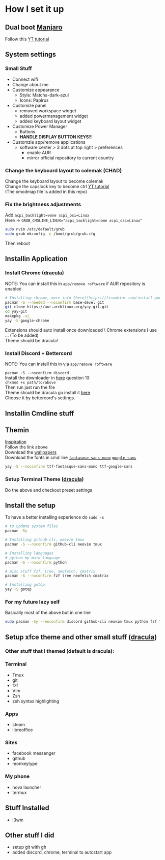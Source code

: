 # How I set it up

## Dual boot [Manjaro](https://manjaro.org/download/)

Follow this [YT tutorial](https://www.youtube.com/watch?v=bofM9tuZUs4&ab_channel=KskRoyal)

## System settings

### Small Stuff

- Connect wifi
- Change about me
- Customize appearance
  - Style: Matcha-dark-azul
  - Icons: Papirus
- Customize panel
  - removed workspace widget
  - added powermanagement widget
  - added keyboard layout widget
- Customize Power Manager
  - Buttons
  - **HANDLE DISPLAY BUTTON KEYS**!!!
- Customzie app/remove applications
  - software center > 3 dots at top right > preferences
    - enable AUR
    - mirror official repository to current country

### Change the keyboard layout to colemak (CHAD)

Change the keyboard layout to become colemak \
Change the capslock key to become ctrl [YT tutorial](https://www.youtube.com/watch?v=r3hxmzwwyyE&t=564s&ab_channel=BrodieRobertson) \
(The xmodmap file is added in this repo)

### Fix the brightness adjustments

Add `acpi_backlight=vone acpi_osi=Linux` \
Here -> `GRUB_CMDLINE_LINUX="acpi_backlight=none acpi_osi=Linux"`
```bash
sudo nvim /etc/default/grub
sudo grub-mkconfig -o /boot/grub/grub.cfg
```
Then reboot

## Installin Application

### Install Chrome ([dracula](https://draculatheme.com/chrome))

NOTE: You can install this in `app/remove roftware` if AUR repository is enabled

```bash
# Installing chrome, more info [here](https://linuxhint.com/install-google-chrome-manjaro/)
pacman -S --needed --noconfirm base-devel git
git clone https://aur.archlinux.org/yay-git.git
cd yay-git
makepkg -si
yay -S google-chrome
```
Extensions should auto install once downloaded \ 
Chrome extensions I use ... (To be added) \
Theme should be dracula!

### Install Discord + Bettercord

NOTE: You can install this in via `app/remove roftware`

`pacman -S --noconfirm discord` \
Install the downloader in [here](https://betterdiscord.app/FAQ) question 10 \
`chxmod +x path/to/above` \
Then run just run the file \
Theme should be dracula go install it [here](https://betterdiscord.app/theme/dracula) \
Choose it by bettercord's settings.

## Installin Cmdline stuff

## Themin

[Inspiration](https://www.reddit.com/r/unixporn/comments/b1sysr/i3_dracula_aka_cute_ghost/) \
Follow the link above \
Download the [wallpapers](https://github.com/dracula/wallpaper) \
Download the fonts in cmd line [`fantasque-sans-mono`](https://archlinux.org/packages/community/any/ttf-fantasque-sans-mono/) [`google-sans`](https://aur.archlinux.org/packages/ttf-google-sans)
```bash
yay -S --noconfirm ttf-fantasque-sans-mono ttf-google-sans
```

### Setup Terminal Theme ([dracula](https://draculatheme.com/xfce4-terminal))

Do the above and checkout preset settings

## Install the setup

To have a better installing experience do `sudo -s`

```bash
# to update system files
pacman -Sy

# Installing github-cli, neovim tmux
pacman -S --noconfirm github-cli neovim tmux

# Installing languages
# python my main language
pacman -S --noconfirm python

# misc stuff fzf, tree, neofetch, cmatrix
pacman -S --noconfirm fzf tree neofetch cmatrix

# Installing gotop
yay -S gotop
```

### For my future lazy self

Basically most of the above but in one line
```bash
sudo pacman -Sy --noconfirm discord github-cli neovim tmux python fzf tree neofetch cmatrix && pacman -S --noconfirm --needed base-devel git && git clone https://aur.archlinux.org/yay-git.git && cd yay-git && makepkg -si && yay -S google-chrome
```
## Setup xfce theme and other small stuff ([dracula](https://draculatheme.com/gtk))

### Other stuff that I themed (default is dracula):

### Terminal

- Tmux
- git
- fzf
- Vim
- Zsh
- zsh syntax highlighting

### Apps

- steam
- libreoffice

### Sites

- facebook messenger
- github
- monkeytype

### My phone

- nova launcher
- termux

## Stuff Installed

- i3wm

## Other stuff I did

- setup git with gh
- added discord, chrome, terminal to autostart app
